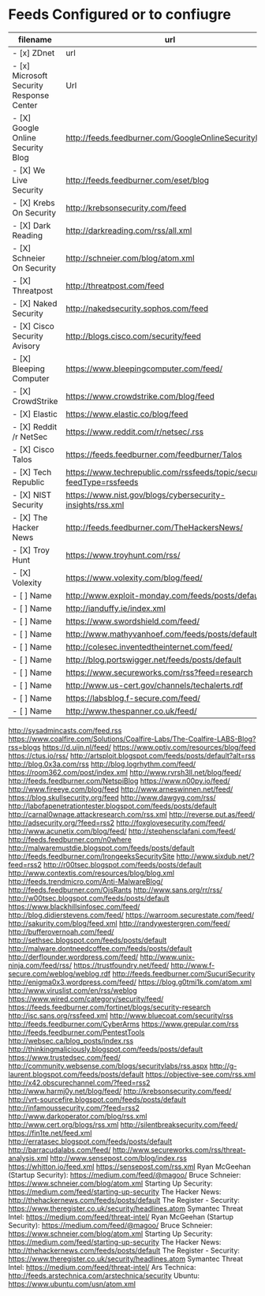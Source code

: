# Feeds Configured or to confiugre
| filename | url |
|---       |---  |
- [x] ZDnet | url
- [x] Microsoft Security Response Center   | Url
- [X] Google Online Security Blog | http://feeds.feedburner.com/GoogleOnlineSecurityBlog
- [X] We Live Security | http://feeds.feedburner.com/eset/blog
- [X] Krebs On Security | http://krebsonsecurity.com/feed 
- [X] Dark Reading  | http://darkreading.com/rss/all.xml
- [X] Schneier On Security  | http://schneier.com/blog/atom.xml 
- [X] Threatpost  |  http://threatpost.com/feed 
- [X] Naked Security  | http://nakedsecurity.sophos.com/feed 
- [X] Cisco Security Avisory  | http://blogs.cisco.com/security/feed 
- [X] Bleeping Computer  |  https://www.bleepingcomputer.com/feed/
- [X] CrowdStrike  | https://www.crowdstrike.com/blog/feed
- [X] Elastic  | https://www.elastic.co/blog/feed
- [X] Reddit /r NetSec  | https://www.reddit.com/r/netsec/.rss
- [X] Cisco Talos  | https://feeds.feedburner.com/feedburner/Talos
- [X] Tech Republic  | https://www.techrepublic.com/rssfeeds/topic/security/?feedType=rssfeeds
- [X] NIST Security  | https://www.nist.gov/blogs/cybersecurity-insights/rss.xml
- [X] The Hacker News  | http://feeds.feedburner.com/TheHackersNews/
- [X] Troy Hunt  | https://www.troyhunt.com/rss/
- [X] Volexity | https://www.volexity.com/blog/feed/
- [ ] Name  | http://www.exploit-monday.com/feeds/posts/default
- [ ] Name  | http://ianduffy.ie/index.xml
- [ ] Name  | https://www.swordshield.com/feed/
- [ ] Name  | http://www.mathyvanhoef.com/feeds/posts/default
- [ ] Name  | http://colesec.inventedtheinternet.com/feed/
- [ ] Name  | http://blog.portswigger.net/feeds/posts/default
- [ ] Name  | https://www.secureworks.com/rss?feed=research
- [ ] Name  | http://www.us-cert.gov/channels/techalerts.rdf
- [ ] Name  | https://labsblog.f-secure.com/feed/
- [ ] Name  | http://www.thespanner.co.uk/feed/
http://sysadmincasts.com/feed.rss
https://www.coalfire.com/Solutions/Coalfire-Labs/The-Coalfire-LABS-Blog?rss=blogs
https://d.uijn.nl/feed/
https://www.optiv.com/resources/blog/feed
https://ctus.io/rss/
http://artsploit.blogspot.com/feeds/posts/default?alt=rss
http://blog.0x3a.com/rss
http://blog.logrhythm.com/feed/
https://room362.com/post/index.xml
http://www.rvrsh3ll.net/blog/feed/
http://feeds.feedburner.com/NetspiBlog
https://www.n00py.io/feed/
http://www.fireeye.com/blog/feed
http://www.arneswinnen.net/feed/
https://blog.skullsecurity.org/feed
http://www.dawgyg.com/rss/
http://labofapenetrationtester.blogspot.com/feeds/posts/default
http://carnal0wnage.attackresearch.com/rss.xml
http://reverse.put.as/feed/
http://adsecurity.org/?feed=rss2
http://foxglovesecurity.com/feed/
http://www.acunetix.com/blog/feed/
http://stephensclafani.com/feed/
http://feeds.feedburner.com/n0where
http://malwaremustdie.blogspot.com/feeds/posts/default
http://feeds.feedburner.com/IrongeeksSecuritySite
http://www.sixdub.net/?feed=rss2
http://r00tsec.blogspot.com/feeds/posts/default
http://www.contextis.com/resources/blog/blog.xml
http://feeds.trendmicro.com/Anti-MalwareBlog/
http://feeds.feedburner.com/OjsRants
http://www.sans.org/rr/rss/
http://w00tsec.blogspot.com/feeds/posts/default
https://www.blackhillsinfosec.com/feed/
http://blog.didierstevens.com/feed/
https://warroom.securestate.com/feed/
http://sakurity.com/blog/feed.xml
http://randywestergren.com/feed/
http://bufferovernoah.com/feed/
http://sethsec.blogspot.com/feeds/posts/default
http://malware.dontneedcoffee.com/feeds/posts/default
http://derflounder.wordpress.com/feed/
http://www.unix-ninja.com/feed/rss/
https://trustfoundry.net/feed/
http://www.f-secure.com/weblog/weblog.rdf
http://feeds.feedburner.com/SucuriSecurity
http://enigma0x3.wordpress.com/feed/
https://blog.g0tmi1k.com/atom.xml
http://www.viruslist.com/en/rss/weblog
https://www.wired.com/category/security/feed/
https://feeds.feedburner.com/fortinet/blogs/security-research
http://isc.sans.org/rssfeed.xml
http://www.bluecoat.com/security/rss
http://feeds.feedburner.com/CyberArms
https://www.grepular.com/rss
http://feeds.feedburner.com/PentestTools
http://websec.ca/blog_posts/index.rss
http://thinkingmaliciously.blogspot.com/feeds/posts/default
https://www.trustedsec.com/feed/
http://community.websense.com/blogs/securitylabs/rss.aspx
http://g-laurent.blogspot.com/feeds/posts/default
https://objective-see.com/rss.xml
http://x42.obscurechannel.com/?feed=rss2
http://www.harmj0y.net/blog/feed/
http://krebsonsecurity.com/feed/
http://vrt-sourcefire.blogspot.com/feeds/posts/default
http://infamoussecurity.com/?feed=rss2
http://www.darkoperator.com/blog/rss.xml
http://www.cert.org/blogs/rss.xml
http://silentbreaksecurity.com/feed/
https://fin1te.net/feed.xml
http://erratasec.blogspot.com/feeds/posts/default
http://barracudalabs.com/feed/
http://www.secureworks.com/rss/threat-analysis.xml
http://www.sensepost.com/blog/index.rss
https://whitton.io/feed.xml 
https://sensepost.com/rss.xml
Ryan McGeehan (Startup Security): https://medium.com/feed/@magoo/
Bruce Schneier: https://www.schneier.com/blog/atom.xml
Starting Up Security: https://medium.com/feed/starting-up-security
The Hacker News: http://thehackernews.com/feeds/posts/default
The Register - Security: https://www.theregister.co.uk/security/headlines.atom
Symantec Threat Intel: https://medium.com/feed/threat-intel/
Ryan McGeehan (Startup Security): https://medium.com/feed/@magoo/
Bruce Schneier: https://www.schneier.com/blog/atom.xml
Starting Up Security: https://medium.com/feed/starting-up-security
The Hacker News: http://thehackernews.com/feeds/posts/default
The Register - Security: https://www.theregister.co.uk/security/headlines.atom
Symantec Threat Intel: https://medium.com/feed/threat-intel/
Ars Technica: http://feeds.arstechnica.com/arstechnica/security
Ubuntu: https://www.ubuntu.com/usn/atom.xml


